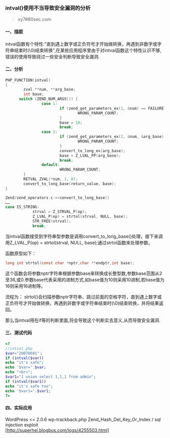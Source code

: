 ### intval()使用不当导致安全漏洞的分析
> xy7#80sec.com
 
#### 一、描叙

intval函数有个特性:"直到遇上数字或正负符号才开始做转换，再遇到非数字或字符串结束时(\0)结束转换",在某些应用程序里由于对intval函数这个特性认识不够,错误的使用导致绕过一些安全判断导致安全漏洞.
 
#### 二、分析
``` c
PHP_FUNCTION(intval)
{
        zval **num, **arg_base;
        int base;
      switch (ZEND_NUM_ARGS()) {
                case 1:
                        if (zend_get_parameters_ex(1, &num) == FAILURE) {
                                WRONG_PARAM_COUNT;
                        }
                        base = 10;
                        break;
                case 2:
                        if (zend_get_parameters_ex(2, &num, &arg_base) == FAILURE) {
                                WRONG_PARAM_COUNT;
                        }
                        convert_to_long_ex(arg_base);
                        base = Z_LVAL_PP(arg_base);
                        break;
                default:
                        WRONG_PARAM_COUNT;
        }
        RETVAL_ZVAL(*num, 1, 0);
        convert_to_long_base(return_value, base);
}
```
``` c
Zend/zend_operators.c->>convert_to_long_base()
……
case IS_STRING:
            strval = Z_STRVAL_P(op);
            Z_LVAL_P(op) = strtol(strval, NULL, base);
            STR_FREE(strval);
            break;
```

当intval函数接受到字符串型参数是调用convert_to_long_base()处理，接下来调用Z_LVAL_P(op) = strtol(strval, NULL, base);通过strtol函数来处理参数。

函数原型如下：
``` c
long int strtol(const char *nptr,char **endptr,int base); 
```
这个函数会将参数nptr字符串根据参数base来转换成长整型数,参数base范围从2至36,或0.参数base代表采用的进制方式,如base值为10则采用10进制,若base值为16则采用16进制等。

流程为：
strtol()会扫描参数nptr字符串，跳过前面的空格字符，直到遇上数字或正负符号才开始做转换，再遇到非数字或字符串结束时(\0)结束转换，并将结果返回。

那么当intval用在if等的判断里面,将会导致这个判断实去意义,从而导致安全漏洞.

#### 三、测试代码
``` php
<?
//intval.php
$var="20070601"；
if (intval($var))
echo "it's safe";
echo '$var='.$var;
echo "<br>";
$var1="1 union select 1,1,1 from admin";
if (intval($var1))
echo "it's safe too";
echo '$var1='.$var1;
?>
```

#### 四、实际应用

WordPress <= 2.0.6 wp-trackback.php Zend_Hash_Del_Key_Or_Index / sql injection exploit <br />
[http://superhei.blogbus.com/logs/4255503.html]
